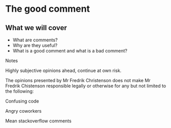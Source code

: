 # The good comment

## What we will cover

* What are comments?
* Why are they useful?
* What is a good comment and what is a bad comment?

Notes

Highly subjective opinions ahead, continue at own risk.

The opinions presented by Mr Fredrik Christenson does not 
make Mr Fredrik Chistenson responsible legally or otherwise 
for any but not limited to the following:

Confusing code

Angry coworkers

Mean stackoverflow comments
